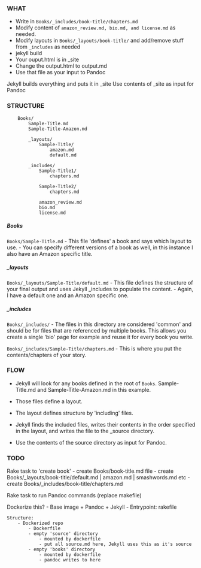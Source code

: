 ### WHAT
- Write in `Books/_includes/book-title/chapters.md`
- Modify content of `amazon_review.md, bio.md, and license.md` as needed.
- Modify layouts in `Books/_layouts/book-title/` and add/remove stuff from `_includes` as needed
- jekyll build
- Your ouput.html is in _site
- Change the output.html to output.md
- Use that file as your input to Pandoc

Jekyll builds everything and puts it in _site
Use contents of _site as input for Pandoc

### STRUCTURE
```
    Books/
        Sample-Title.md
        Sample-Title-Amazon.md
        
        _layouts/
            Sample-Title/
                amazon.md
                default.md
                
        _includes/
            Sample-Title1/
                chapters.md
                
            Sample-Title2/
                chapters.md
                
            amazon_review.md
            bio.md
            license.md
```

##### Books
`Books/Sample-Title.md`
    - This file 'defines' a book and says which layout to use.
    - You can specify different versions of a book as well, in this instance I also have an Amazon specific title.

##### _layouts
`Books/_layouts/Sample-Title/default.md`
    - This file defines the structure of your final output and uses Jekyll _includes to populate the content.
    - Again, I have a default one and an Amazon specific one.

##### _includes
`Books/_includes/`
    - The files in this directory are considered 'common' and should be for files that are referenced by multiple books. This allows you create a single 'bio' page for example and reuse it for every book you write.
    
`Books/_includes/Sample-Title/chapters.md`
    - This is where you put the contents/chapters of your story.

### FLOW
- Jekyll will look for any books defined in the root of `Books`. Sample-Title.md and Sample-Title-Amazon.md in this example.

- Those files define a layout.

- The layout defines structure by 'including' files.

- Jekyll finds the included files, writes their contents in the order specified in the layout, and writes the file to the  _source directory.

- Use the contents of the source directory as input for Pandoc.

### TODO
Rake task to 'create book'
    - create Books/book-title.md file
    - create Books/_layouts/book-title/default.md | amazon.md | smashwords.md etc
    - create Books/_includes/book-title/chapters.md

Rake task to run Pandoc commands (replace makefile)

Dockerize this?
    - Base image
        + Pandoc
        + Jekyll
    - Entrypoint: rakefile
    
    Structure:
        - Dockerized repo
            - Dockerfile
            - empty 'source' directory
                - mounted by dockerfile
                - put all source.md here, Jekyll uses this as it's source
            - empty 'books' directory
                - mounted by dockerfile
                - pandoc writes to here
